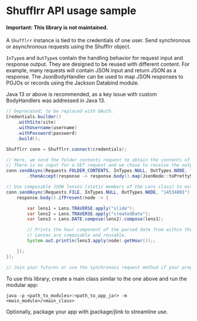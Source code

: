 # Shufflrr API usage sample

#### Important: This library is not maintained.

A `Shufflrr` instance is tied to the credentials of one user. Send synchronous or asynchronous requests using the Shufflrr object.

`InType`s and `OutType`s contain the handling behavior for request input and response output. They are designed to be reused with different content. For example, many requests will contain JSON input and return JSON as a response. The JsonBodyHandler can be used to map JSON responses to POJOs or records using the Jackson Databind module.

Java 13 or above is recommended, as a key issue with custom BodyHandlers was addressed in Java 13.

```java
// Deprecated; to be replaced with OAuth.
Credentials.builder()
    .withSite(site)
    .withUsername(username)
    .withPassword(password)
    .build();

Shufflrr conn = Shufflrr.connect(credentials);

// Here, we send the folder contents request to obtain the contents of folder with ID 10514080.
// There is no input for a GET request and we chose to receive the output as a JsonNode.
conn.sendAsync(Requests.FOLDER_CONTENTS, InTypes.NULL, OutTypes.NODE, "10514080")
        .thenAccept(response -> response.body().map(JsonNode::toPrettyString).ifPresent(System.out::println));

// Use composable JSON lenses (static members of the Lens class) to extract data.
conn.sendAsync(Requests.FILE, InTypes.NULL, OutTypes.NODE, "14534001").thenAccept(response -> {
    response.body().ifPresent(node -> {

        var lens1 = Lens.TRAVERSE.apply("slide");
        var lens2 = Lens.TRAVERSE.apply("createdDate");
        var lens3 = Lens.DATE.compose(lens2).compose(lens1);

        // Prints the hour component of the parsed date from within the JSON tree structure.
        // Lenses are composable and reusable.
        System.out.println(lens3.apply(node).getHour());;

    });
});

// Join your futures or use the synchronous request method if your program does not run continuously to ensure task completion.
```

To use this library, create a main class similar to the one above and run the modular app:

`java -p <path_to_modules>:<path_to_app_jar> -m <main_module>/<main_class>`

Optionally, package your app with jpackage/jlink to streamline use.
